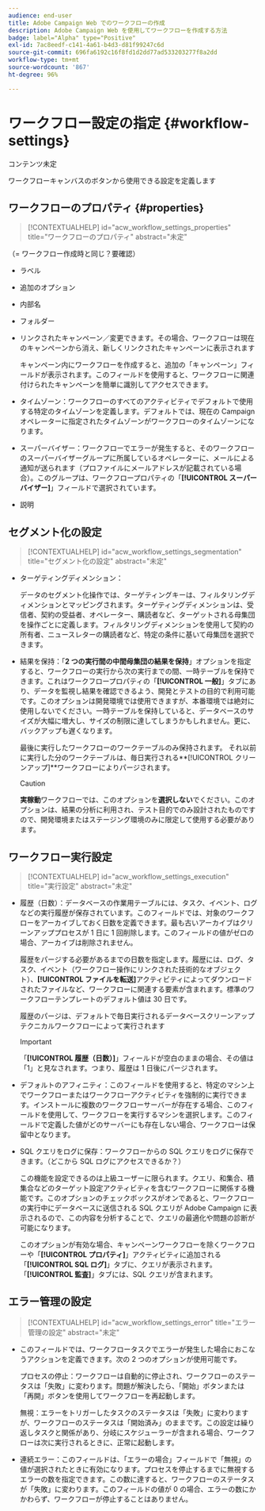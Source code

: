 ```yaml
---
audience: end-user
title: Adobe Campaign Web でのワークフローの作成
description: Adobe Campaign Web を使用してワークフローを作成する方法
badge: label="Alpha" type="Positive"
exl-id: 7ac8eedf-c141-4a61-b4d3-d81f99247c6d
source-git-commit: 696fa6192c16f8fd1d2dd77ad533203277f8a2dd
workflow-type: tm+mt
source-wordcount: '867'
ht-degree: 96%

---
```


# ワークフロー設定の指定 {#workflow-settings}

コンテンツ未定

ワークフローキャンバスのボタンから使用できる設定を定義します
<!--à reformuler-->

## ワークフローのプロパティ {#properties}

>[!CONTEXTUALHELP]
>id="acw_workflow_settings_properties"
>title="ワークフローのプロパティ"
>abstract="未定"

（= ワークフロー作成時と同じ？要確認）

* ラベル
* 追加のオプション
* 内部名
* フォルダー
* リンクされたキャンペーン／変更できます。その場合、ワークフローは現在のキャンペーンから消え、新しくリンクされたキャンペーンに表示されます

   キャンペーン内にワークフローを作成すると、追加の「キャンペーン」フィールドが表示されます。このフィールドを使用すると、ワークフローに関連付けられたキャンペーンを簡単に識別してアクセスできます。

* タイムゾーン：ワークフローのすべてのアクティビティでデフォルトで使用する特定のタイムゾーンを定義します。デフォルトでは、現在の Campaign オペレーターに指定されたタイムゾーンがワークフローのタイムゾーンになります。
* スーパーバイザー：ワークフローでエラーが発生すると、そのワークフローのスーパーバイザーグループに所属しているオペレーターに、メールによる通知が送られます（プロファイルにメールアドレスが記載されている場合）。このグループは、ワークフロープロパティの「**[!UICONTROL スーパーバイザー]**」フィールドで選択されています。
* 説明

## セグメント化の設定

>[!CONTEXTUALHELP]
>id="acw_workflow_settings_segmentation"
>title="セグメント化の設定"
>abstract="未定"

* ターゲティングディメンション：

   データのセグメント化操作では、ターゲティングキーは、フィルタリングディメンションとマッピングされます。ターゲティングディメンションは、受信者、契約の受益者、オペレーター、購読者など、ターゲットされる母集団を操作ごとに定義します。フィルタリングディメンションを使用して契約の所有者、ニュースレターの購読者など、特定の条件に基いて母集団を選択できます。

* 結果を保持：「**2 つの実行間の中間母集団の結果を保持**」オプションを指定すると、ワークフローの実行から次の実行までの間、一時テーブルを保持できます。これはワークフロープロパティの「**[!UICONTROL 一般]**」タブにあり、データを監視し結果を確認できるよう、開発とテストの目的で利用可能です。このオプションは開発環境では使用できますが、本番環境では絶対に使用しないでください。一時テーブルを保持していると、データベースのサイズが大幅に増大し、サイズの制限に達してしまうかもしれません。更に、バックアップも遅くなります。

   最後に実行したワークフローのワークテーブルのみ保持されます。
それ以前に実行した分のワークテーブルは、毎日実行される**[!UICONTROL クリーンアップ]**ワークフローによりパージされます。


   >[!CAUTION]
   >
   >**実稼動**&#x200B;ワークフローでは、このオプションを&#x200B;**選択しない**&#x200B;でください。このオプションは、結果の分析に利用され、テスト目的でのみ設計されたものですので、開発環境またはステージング環境のみに限定して使用する必要があります。

## ワークフロー実行設定

>[!CONTEXTUALHELP]
>id="acw_workflow_settings_execution"
>title="実行設定"
>abstract="未定"

* 履歴（日数）：データベースの作業用テーブルには、タスク、イベント、ログなどの実行履歴が保存されています。このフィールドでは、対象のワークフローをアーカイブしておく日数を定義できます。最も古いアーカイブはクリーンアッププロセスが 1 日に 1 回削除します。このフィールドの値がゼロの場合、アーカイブは削除されません。

   履歴をパージする必要があるまでの日数を指定します。履歴には、ログ、タスク、イベント（ワークフロー操作にリンクされた技術的なオブジェクト）、**[!UICONTROL ファイルを転送]**&#x200B;アクティビティによってダウンロードされたファイルなど、ワークフローに関連する要素が含まれます。標準のワークフローテンプレートのデフォルト値は 30 日です。

   履歴のパージは、デフォルトで毎日実行されるデータベースクリーンアップテクニカルワークフローによって実行されます

   >[!IMPORTANT]
   >
   >「**[!UICONTROL 履歴（日数）]**」フィールドが空白のままの場合、その値は「1」と見なされます。つまり、履歴は 1 日後にパージされます。

* デフォルトのアフィニティ：このフィールドを使用すると、特定のマシン上でワークフローまたはワークフローアクティビティを強制的に実行できます。インストールに複数のワークフローサーバーが存在する場合、このフィールドを使用して、ワークフローを実行するマシンを選択します。このフィールドで定義した値がどのサーバーにも存在しない場合、ワークフローは保留中となります。

* SQL クエリをログに保存：ワークフローからの SQL クエリをログに保存できます。（どこから SQL ログにアクセスできるか？）

   この機能を設定できるのは上級ユーザーに限られます。クエリ、和集合、積集合などのターゲット設定アクティビティを含むワークフローに関係する機能です。このオプションのチェックボックスがオンであると、ワークフローの実行中にデータベースに送信される SQL クエリが Adobe Campaign に表示されるので、この内容を分析することで、クエリの最適化や問題の診断が可能になります。

   このオプションが有効な場合、キャンペーンワークフローを除くワークフローや「**[!UICONTROL プロパティ]**」アクティビティに追加される「**[!UICONTROL SQL ログ]**」タブに、クエリが表示されます。「**[!UICONTROL 監査]**」タブには、SQL クエリが含まれます。

## エラー管理の設定

>[!CONTEXTUALHELP]
>id="acw_workflow_settings_error"
>title="エラー管理の設定"
>abstract="未定"

* このフィールドでは、ワークフロータスクでエラーが発生した場合におこなうアクションを定義できます。次の 2 つのオプションが使用可能です。

   プロセスの停止：ワークフローは自動的に停止され、ワークフローのステータスは「失敗」に変わります。問題が解決したら、「開始」ボタンまたは「再開」ボタンを使用してワークフローを再起動します。

   無視：エラーをトリガーしたタスクのステータスは「失敗」に変わりますが、ワークフローのステータスは「開始済み」のままです。この設定は繰り返しタスクと関係があり、分岐にスケジューラーが含まれる場合、ワークフローは次に実行されるときに、正常に起動します。

* 連続エラー：このフィールドは、「エラーの場合」フィールドで「無視」の値が選択されたときに有効になります。プロセスを停止するまでに無視するエラーの数を指定できます。この数に達すると、ワークフローのステータスが「失敗」に変わります。このフィールドの値が 0 の場合、エラーの数にかかわらず、ワークフローが停止することはありません。
